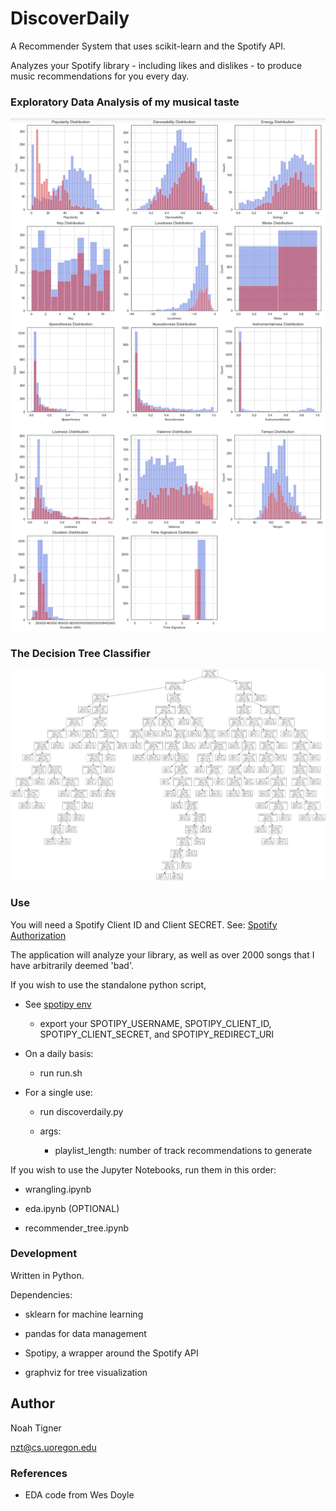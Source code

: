 # DiscoverDaily

A Recommender System that uses scikit-learn and the Spotify API.

Analyzes your Spotify library - including likes and dislikes - to produce music recommendations for you every day.

### Exploratory Data Analysis of my musical taste
![EDA](screenshots/eda.png)

### The Decision Tree Classifier
![Tree](screenshots/tree.png)

### Use

You will need a Spotify Client ID and Client SECRET. See: [Spotify Authorization](https://developer.spotify.com/dashboard/applications)

The application will analyze your library, as well as over 2000 songs that I have arbitrarily deemed 'bad'.

If you wish to use the standalone python script, 

* See [spotipy env](https://spotipy.readthedocs.io/en/latest/#authorization-code-flow)

    * export your SPOTIPY_USERNAME, SPOTIPY_CLIENT_ID, SPOTIPY_CLIENT_SECRET, and SPOTIPY_REDIRECT_URI
    
* On a daily basis:

    * run run.sh
    
* For a single use:

    * run discoverdaily.py

    * args:

        * playlist_length: number of track recommendations to generate
    

If you wish to use the Jupyter Notebooks, run them in this order:

* wrangling.ipynb

* eda.ipynb (OPTIONAL)

* recommender_tree.ipynb

### Development

Written in Python.

Dependencies: 

* sklearn for machine learning

* pandas for data management

* Spotipy, a wrapper around the Spotify API

* graphviz for tree visualization

## Author

Noah Tigner

nzt@cs.uoregon.edu

### References
* EDA code from Wes Doyle

